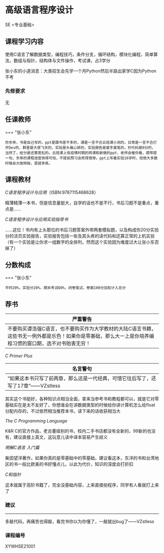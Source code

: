 # 高级语言程序设计



<div class="badges">
<span class="badge se-badge">SE <专业基础></span>
</div>



## 课程学习内容

使用C语言了解数据类型，编程技巧，条件分支，循环结构，模块化编程，简单算法，数组与指针，结构体与文件操作，考试课，占3学分

张小东的小道消息：大类招生会先学一个月Python然后半路出家学C因为Python不考

### 先修要求

无

## 任课教师

=== "张小东"

    你东帝，书是自己写的，ppt是跟书差不多的，课是一言不合云班课小测的，日常是一言不合打开Dev的，群里是大佬飞天的，实验是头痛心碎的，实验报告是废手废笔的，抄代码是0分的，当然了，给分是还算宽松的。云班课上有疫情时期的网课和新做的ppt，老师会催你看，顺带提一句，东帝的课程进度快得可怕，不提前预习会死得很惨。ppt上写着实验16学时，但绝大多数时候会大拖特拖，菜就多练。

## 课程教材

*C语言程序设计与应用*（ISBN:9787115468628）

精薄精薄一本书，但是信息量挺大，自学的话也不是不行，书后习题不是重点，重点是......

*C语言程序设计与应用实验指导书*

......这位！书内有上头那位的书后习题答案外带两套模拟题，以及构成你20分实验分的活页实验报告，实验报告包括一些及其头疼的读代码和还算正常的上机实验（有一个实验是让你求一组数字的全排列，然而这个实验因为难度过大让张小东否掉了）

## 分数构成

=== "张小东"

    平时20%，实验分20%，期末考试60%，闭卷笔试，卷面100分加权计入总分

## 荐书

| 严重警告                                                     |
| ------------------------------------------------------------ |
| 不要购买谭浩强C语言，也不要购买作为大学教材的大陆C语言书籍，这些书无一例外都是乐色！如果你是零基础，那么大一上是你培养编程习惯的窗口期，选不对书贻害无穷！ |

*C Primer Plus*

| 名言警句                                                     |
| ------------------------------------------------------------ |
| ”如果这本书只写了前两章，那么这是一代经典，可惜它往后写了，还写了17章“——VZstless |

其实这个书挺好，各种知识点相当全面，拿来当参考书和教程都可以，就是它对零基础实在是太不友好了，你想谁会在讲数据类型的时候给你讲计算机怎么给float分配内存的，不过依然相当推荐本书，读下来的话收获相当大

*The C Programming Language*

K&R C的官方作品，老古董级别的书，校内二手书店都没有全新的，99新的也没有，建议直接上英文，这玩意儿读中译本容易产生歧义

*明解C语言 入门篇*

柴田望洋著作，如果你真的是零基础中的零基础，建议看这本，东洋的书和台湾地区的书一般比欧美的书好懂点儿，以此为代价，知识的深度会打折扣

*C和指针*

这本就属于高阶书籍了，完全没基础内容，上来直接拍程序，同学有人看就打上来了

### 建议

------

多敲代码，再痛苦也得敲，看完书你以为你懂了，一敲就出bug了——VZstless

### 课程编号

XYWHSE21001

